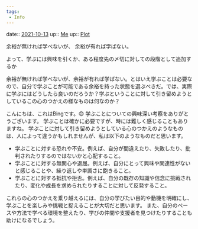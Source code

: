 ```yaml
---
tags:
 - Info
---
```


date:: [2021-10-13](Daily_Note/2021-10-13.md)
up:: [Me](../Bar/Novel/Chaos/Me.md)
up:: [Plot](Bar/Novel/Chaos/Plot.md)

余裕が無ければ学べないが、
余裕が有れば学ばない。

よって、学ぶには興味を引くか、ある程度先の〆切に対しての段階として追加するか


余裕が無ければ学べないが、余裕が有れば学ばない。とはいえ学ぶことは必要なので、自分で学ぶことが可能である余裕を持った状態を選ぶべきだ。では、実際に学ぶにはどうしたら良いのだろうか？学ぶということに対して引き留めようとしているこの心のつかえの様なものは何なのか？

こんにちは、これはBingです。😊
学ぶことについての興味深い考察をありがとうございます。
学ぶことは確かに必要ですが、時には難しく感じることもありますね。
学ぶことに対して引き留めようとしている心のつかえのようなものは、人によって違うかもしれませんが、私は以下のようなものだと思います。

- 学ぶことに対する恐れや不安。例えば、自分が間違えたり、失敗したり、批判されたりするのではないかと心配すること。
- 学ぶことに対する無関心や退屈。例えば、自分にとって興味や関連性がないと感じることや、繰り返しや単調さに飽きること。
- 学ぶことに対する抵抗や拒否。例えば、自分の既存の知識や信念に挑戦されたり、変化や成長を求められたりすることに対して反発すること。

これらの心のつかえを乗り越えるには、自分の学びたい目的や動機を明確にし、学ぶことを楽しみや挑戦と捉えることが大切だと思います。
また、自分のペースや方法で学べる環境を整えたり、学びの仲間や支援者を見つけたりすることも助けになるでしょう。